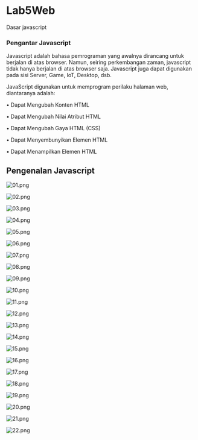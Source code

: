# Lab5Web

Dasar javascript

### Pengantar Javascript

Javascript adalah bahasa pemrograman yang awalnya dirancang untuk berjalan di atas browser. Namun, seiring perkembangan zaman, javascript tidak hanya berjalan di atas browser saja. Javascript juga dapat digunakan pada sisi Server, Game, IoT, Desktop, dsb.

JavaScript digunakan untuk memprogram perilaku halaman web, diantaranya adalah:

• Dapat Mengubah Konten HTML

• Dapat Mengubah Nilai Atribut HTML

• Dapat Mengubah Gaya HTML (CSS)

• Dapat Menyembunyikan Elemen HTML

• Dapat Menampilkan Elemen HTML

## Pengenalan Javascript

![01.png](img/01.png)

![02.png](img/02.png)

![03.png](img/03.png)

![04.png](img/04.png)

![05.png](img/05.png)

![06.png](img/06.png)

![07.png](img/07.png)

![08.png](img/09.png)

![09.png](img/09.png)

![10.png](img/10.png)

![11.png](img/11.png)

![12.png](img/12.png)

![13.png](img/13.png)

![14.png](img/14.png)

![15.png](img/15.png)

![16.png](img/16.png)

![17.png](img/17.png)

![18.png](img/18.png)

![19.png](img/19.png)

![20.png](img/20.png)

![21.png](img/21.png)

![22.png](img/22.png)
